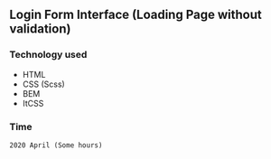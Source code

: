 ## Login Form Interface (Loading Page without validation)

### Technology used
* HTML
* CSS (Scss)
* BEM
* ItCSS

### Time

```2020 April (Some hours)```
